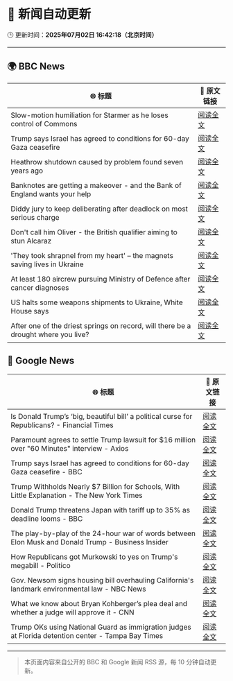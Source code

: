 # 🧠 新闻自动更新

🕒 更新时间：**2025年07月02日 16:42:18（北京时间）**

---

## 🌍 BBC News

| 🌐 标题 | 🔗 原文链接 |
|--------|-------------|
| Slow-motion humiliation for Starmer as he loses control of Commons | [阅读全文](https://www.bbc.com/news/articles/czry6gv80mjo) |
| Trump says Israel has agreed to conditions for 60-day Gaza ceasefire | [阅读全文](https://www.bbc.com/news/articles/cgkg4m0133po) |
| Heathrow shutdown caused by problem found seven years ago | [阅读全文](https://www.bbc.com/news/articles/cly22eelnxjo) |
| Banknotes are getting a makeover - and the Bank of England wants your help | [阅读全文](https://www.bbc.com/news/articles/cy4nn1d2vzxo) |
| Diddy jury to keep deliberating after deadlock on most serious charge | [阅读全文](https://www.bbc.com/news/articles/c20nn0p9xg2o) |
| Don't call him Oliver - the British qualifier aiming to stun Alcaraz | [阅读全文](https://www.bbc.com/sport/tennis/articles/cq533p4x7l2o) |
| 'They took shrapnel from my heart' – the magnets saving lives in Ukraine | [阅读全文](https://www.bbc.com/news/articles/c1mgdendnv7o) |
| At least 180 aircrew pursuing Ministry of Defence after cancer diagnoses | [阅读全文](https://www.bbc.com/news/articles/cew00x9jq1do) |
| US halts some weapons shipments to Ukraine, White House says | [阅读全文](https://www.bbc.com/news/articles/cgk33k204ddo) |
| After one of the driest springs on record, will there be a drought where you live? | [阅读全文](https://www.bbc.com/news/articles/crk661074ejo) |

## 📰 Google News

| 🌐 标题 | 🔗 原文链接 |
|--------|-------------|
| Is Donald Trump’s ‘big, beautiful bill’ a political curse for Republicans? - Financial Times | [阅读全文](https://news.google.com/rss/articles/CBMicEFVX3lxTE5nTVZmenRIdzZWWVpTUlFWaUYxMDVuV2JzbFZqczRhdjRmOGR5bGdPWXJ4czNERDFhd1dLRGdFN1hveVdnQXZRSlZ2X203Y3VselJZSEhvUF9jS09GRHktR1RKbjJjcm9YT0tRNUo2SFE?oc=5) |
| Paramount agrees to settle Trump lawsuit for $16 million over "60 Minutes" interview - Axios | [阅读全文](https://news.google.com/rss/articles/CBMikgFBVV95cUxNVXJMWURXOFlwNmtKT2RVRS0tbkF6VnVsQmlQSlppQ2FoTlcybnpQWlZvVWJrMXpZOGxxaER2UEQ2OEFySXF2UmhnS0RheDdtQlNZekFSeU5ONW04ZjBtOFQyX2R4Y2xuNkZGdmRUVFNnMjFHVC1BY0RwOXVqVG1FeGZMN0NETEpEM1dlX0lZX1lfZw?oc=5) |
| Trump says Israel has agreed to conditions for 60-day Gaza ceasefire - BBC | [阅读全文](https://news.google.com/rss/articles/CBMiWkFVX3lxTE12b01YMjhMTXA3ZjgxcTIxVi1USkZOR2hBbnBQdlhmN1lKTEZ0eW5iVWxtQWdUYVlJR3owSGVxa0lyREJfZEh6TlhPU2tWRkJpR19YOWQwc243d9IBX0FVX3lxTE44Qlh0UGlza0g5aV9EekVBRS0wSnBvTEtQUEM4UlJoRjBqNkR2TnN2RzlWSC03czJVYzliSzhFSEVaVlRCZGxkdTRmUWFuMlNVd3J2RUxwSHpmVW5vM1BJ?oc=5) |
| Trump Withholds Nearly $7 Billion for Schools, With Little Explanation - The New York Times | [阅读全文](https://news.google.com/rss/articles/CBMickFVX3lxTFBJYjFDc2g4ZUpyem5nZzdQWWl6SGU1OTl4dGpIVUgzQW9FSEdvY0hNbmktUTAwZkZZTzVIRDVNWVJWRDg1TTdnaGlLTlo4WHFHaWtjdnpOXzBaSzBMRlUyak9zMVNxNy1tRFMtTGQ4dl9nUQ?oc=5) |
| Donald Trump threatens Japan with tariff up to 35% as deadline looms - BBC | [阅读全文](https://news.google.com/rss/articles/CBMiWkFVX3lxTFBsTFV2Z00tR3lyZExZX1NtbTI1VGZUY2RWbjRxMXhrbnpqYUQ0eU1pLXJhVS1lTTQ0dFhxR2tjYnJMcElTNlNZSlJBclJRZ2dGMHNCM1h5RHpBUdIBX0FVX3lxTE1hdmFlUlBMbXJTRldWcUNjTzJIcVN2c3J1OFYzdVUwM05KTVpzdGxiQkxxNHl5RnpHUkNrVUg4dFY5dEpGakJPM0k3dnpSUXlZZXFSdU55UEtZRFNDVDJN?oc=5) |
| The play-by-play of the 24-hour war of words between Elon Musk and Donald Trump - Business Insider | [阅读全文](https://news.google.com/rss/articles/CBMinwFBVV95cUxOdE5kYXJYVGRVbDY1bW1COEZJa1hTWkZPNFZ4b21RTHVXU1owSXA5Y2w2alBKdEh3SDNMTXhiWnVkQ1NwN212aWticW1GZEFwVWs3X0UtTmxmS0s2V190MnpUUHlkUTRHUER6cWtuUzlkWTVMV1U3TXRCWVpZUkpNcy1LVzgzM1R6WWZsWE9VdjNHbW5DRldGaktXNVBGTVU?oc=5) |
| How Republicans got Murkowski to yes on Trump's megabill - Politico | [阅读全文](https://news.google.com/rss/articles/CBMiiAFBVV95cUxPTlFzejJWYmU0MjNYQlZYUG0tSmxOTEtRMTJiMldyUGdyMlVoVHMxbVNleGlBbHAtZFpTNlppVkhRN2VXajVSeGtPcElnYm1yeTVLRl9QVHhiQzFweTRKNDZMcDlQSTl5RXhDMnVqVTFmN3lWSGxmNjdvTTRIcUR6cDRSaDJXeEhP?oc=5) |
| Gov. Newsom signs housing bill overhauling California's landmark environmental law - NBC News | [阅读全文](https://news.google.com/rss/articles/CBMitAFBVV95cUxNbWkyYVY1Z2V6Zmg5RGV3ZUo4cDFnWm1kUEF6NGFJOEtEQ3dMOG9LMDZDUUMzdEZxVjVVbkMxTmxNaTdkZ1h3MWZlM1g3SmlPaFhuX2JFYTRaUFAtZHFpQndqNU5PNk5UYnBFWnNaeGNlS3lJRUIxRTNMSWQ3VjZIWHE3TmQ4QVhDUmtjanc5R2JNTjV2U3VkX2VUbmh0TE80R0tJUTZKSE0zV3RUMzZuWWhaemzSAVZBVV95cUxOUGg1REVuRHR6UWRJcnU0WUZZdVpTNTJrVjlyVDJWdjJGdXhrVDE1RjVmc2xLTjVORW93eHRCcVVIUFVWLXFIaE9ENTF3Qzh6OS1kR1dBdw?oc=5) |
| What we know about Bryan Kohberger’s plea deal and whether a judge will approve it - CNN | [阅读全文](https://news.google.com/rss/articles/CBMidEFVX3lxTE1lZkQyRU5zSXBRNFZCWFVDMzVVYUp0N3dJenFBYWtNMGlaeVhpdG5ENFdSREdLeVBIWWJScWRxN1AtUVZXLVMwVjZ2OWU5QUdrdmVnUmF3UjRSQ2ZyRkt0WjBEZEpmMTFUT2lqbGtyVzlOdVBw0gF6QVVfeXFMTzdldWJhcUlqM3ZxbGRqenFHdUotOFUxWkhtaG1OQS1SQVlTd0lVcVVtVVBNRlpqbC1wWldSWkdkdkhoTUJ2V3RUSHJPWVRnWENXQXdxSkhISG9QanRabzZJN2o5NjhjTGRLRzdJYThWdFg1QkxPNGFPSkE?oc=5) |
| Trump OKs using National Guard as immigration judges at Florida detention center - Tampa Bay Times | [阅读全文](https://news.google.com/rss/articles/CBMiwwFBVV95cUxOTnMxMExOaGRPaG9fZFB4OTd0R25CbThsR0ltblpXdFNFcml5c3FNbW11SkJUclBURzRXZUlmVHEtVTNwbUJpWjFucE43OHBGYjFPcUpmNE5JX2tvV192M0dpUUZvNWw0aXdyVG01RUVyTzIzdW5HSlNLY0hvZ0xrMDZJdXJreVVOWm1WWnJvVjRxLWQwTHFfVU1jTkZiQUtNVXNwTExmQWpzSVczR18wM3hyREtIWHNGY0dLR09tajg2b1U?oc=5) |

---
> 本页面内容来自公开的 BBC 和 Google 新闻 RSS 源，每 10 分钟自动更新。